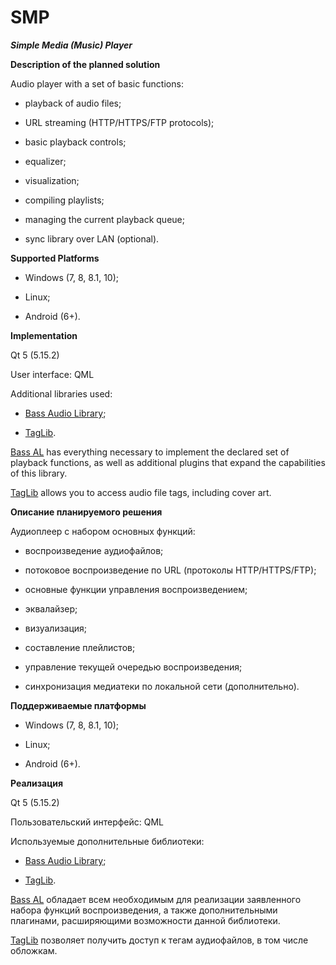 # SMP

***Simple Media (Music) Player***



**Description of the planned solution**

Audio player with a set of basic functions:

- playback of audio files;

- URL streaming (HTTP/HTTPS/FTP protocols);

- basic playback controls;

- equalizer;

- visualization;

- compiling playlists;

- managing the current playback queue;

- sync library over LAN (optional).

**Supported Platforms**

- Windows (7, 8, 8.1, 10);

- Linux;

- Android (6+).

**Implementation**

Qt 5 (5.15.2)

User interface: QML

Additional libraries used:

- [Bass Audio Library](http://www.un4seen.com/);

- [TagLib](https://taglib.org/).

[Bass AL](http://www.un4seen.com/) has everything necessary to implement the declared set of playback functions, as well as additional plugins that expand the capabilities of this library.

[TagLib](https://taglib.org/) allows you to access audio file tags, including cover art.



**Описание планируемого решения**

Аудиоплеер с набором основных функций:

- воспроизведение аудиофайлов;

- потоковое воспроизведение по URL (протоколы HTTP/HTTPS/FTP);

- основные функции управления воспроизведением;

- эквалайзер;

- визуализация;

- составление плейлистов;

- управление текущей очередью воспроизведения;

- синхронизация медиатеки по локальной сети (дополнительно).

**Поддерживаемые платформы**

- Windows (7, 8, 8.1, 10);

- Linux;

- Android (6+).

**Реализация**

Qt 5 (5.15.2)

Пользовательский интерфейс: QML

Используемые дополнительные библиотеки:

- [Bass Audio Library](http://www.un4seen.com/);

- [TagLib](https://taglib.org/).

[Bass AL](http://www.un4seen.com/) обладает всем необходимым для реализации заявленного набора функций воспроизведения, а также дополнительными плагинами, расширяющими возможности данной библиотеки.

[TagLib](https://taglib.org/) позволяет получить доступ к тегам аудиофайлов, в том числе обложкам.